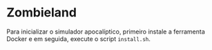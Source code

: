 # Zombieland
Para inicializar o simulador apocalíptico, primeiro instale a ferramenta Docker e em seguida, execute o script `install.sh`.
